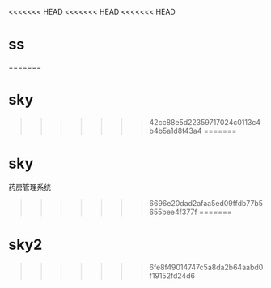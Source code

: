 <<<<<<< HEAD
<<<<<<< HEAD
<<<<<<< HEAD
# ss
=======
# sky
>>>>>>> 42cc88e5d22359717024c0113c4b4b5a1d8f43a4
=======
# sky
药房管理系统
>>>>>>> 6696e20dad2afaa5ed09ffdb77b5655bee4f377f
=======
# sky2
>>>>>>> 6fe8f49014747c5a8da2b64aabd0f19152fd24d6
